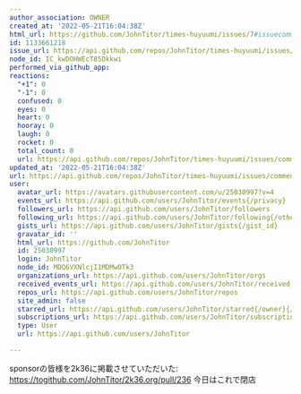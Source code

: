 ```yaml
---
author_association: OWNER
created_at: '2022-05-21T16:04:38Z'
html_url: https://github.com/JohnTitor/times-huyuumi/issues/7#issuecomment-1133661218
id: 1133661218
issue_url: https://api.github.com/repos/JohnTitor/times-huyuumi/issues/7
node_id: IC_kwDOHWEcT85Dkkwi
performed_via_github_app: 
reactions:
  "+1": 0
  "-1": 0
  confused: 0
  eyes: 0
  heart: 0
  hooray: 0
  laugh: 0
  rocket: 0
  total_count: 0
  url: https://api.github.com/repos/JohnTitor/times-huyuumi/issues/comments/1133661218/reactions
updated_at: '2022-05-21T16:04:38Z'
url: https://api.github.com/repos/JohnTitor/times-huyuumi/issues/comments/1133661218
user:
  avatar_url: https://avatars.githubusercontent.com/u/25030997?v=4
  events_url: https://api.github.com/users/JohnTitor/events{/privacy}
  followers_url: https://api.github.com/users/JohnTitor/followers
  following_url: https://api.github.com/users/JohnTitor/following{/other_user}
  gists_url: https://api.github.com/users/JohnTitor/gists{/gist_id}
  gravatar_id: ''
  html_url: https://github.com/JohnTitor
  id: 25030997
  login: JohnTitor
  node_id: MDQ6VXNlcjI1MDMwOTk3
  organizations_url: https://api.github.com/users/JohnTitor/orgs
  received_events_url: https://api.github.com/users/JohnTitor/received_events
  repos_url: https://api.github.com/users/JohnTitor/repos
  site_admin: false
  starred_url: https://api.github.com/users/JohnTitor/starred{/owner}{/repo}
  subscriptions_url: https://api.github.com/users/JohnTitor/subscriptions
  type: User
  url: https://api.github.com/users/JohnTitor

---
```

sponsorの皆様を2k36に掲載させていただいた: https://togithub.com/JohnTitor/2k36.org/pull/236
今日はこれで閉店